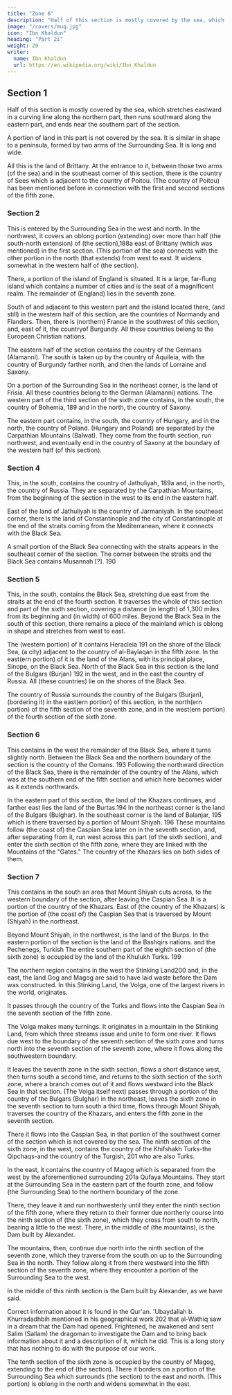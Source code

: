 ```yaml
---
title: "Zone 6"
description: "Half of this section is mostly covered by the sea, which stretches eastward in a curving line along the northern part"
image: "/covers/muq.jpg"
icon: "Ibn Khaldun"
heading: "Part 2i"
weight: 20
writer:
  name: Ibn Khaldun
  url: https://en.wikipedia.org/wiki/Ibn_Khaldun
---
```




## Section 1

Half of this section is mostly covered by the sea, which stretches eastward in a curving line along the northern part, then runs southward along the eastern part, and ends near the southern part of the section. 

A portion of land in this part is not covered by the sea. It is similar in shape to a peninsula, formed by two arms of the
Surrounding Sea. It is long and wide. 

All this is the land of Brittany. At the entrance to it, between those two arms (of the sea) and in the southeast corner of this section, there is the country of Sees which is adjacent to the country of Poitou. (The country of Poitou) has
been mentioned before in connection with the first and second sections of the fifth zone.


### Section 2

This is entered by the Surrounding Sea in the west and north. In the northwest, it covers an oblong portion (extending) over more than half (the south-north extension) of (the section),188a east of Brittany (which was mentioned) in the first section. (This portion of the sea) connects with the other portion in the north (that extends) from west to east. It widens somewhat in the western half of (the section). 

There, a portion of the island of England is situated. It is a large, far-flung island which contains a number of cities and is the seat of a magnificent realm. The remainder of (England) lies in the seventh zone. 

South of and adjacent to this western part and the island located there, (and still) in the western half of this section, are the countries of Normandy and Flanders. Then, there is (northern) France in the southwest of this section, and, east of it, the countryof Burgundy. All these countries belong to the European Christian nations. 

The eastern half of the section contains the country of the Germans (Alamanni). The south is taken up by the country of Aquileia, with the country of Burgundy farther north, and then the lands of Lorraine and Saxony. 

On a portion of the Surrounding Sea in the northeast corner, is the land of Frisia. All these countries belong to the German (Alamanni) nations. The western part of the third section of the sixth zone contains, in the south, the country of Bohemia, 189 and in the north, the country of Saxony. 

The eastern part contains, in the south, the country of Hungary, and in the north, the country of Poland. (Hungary and Poland) are separated by the Carpathian Mountains (Balwat). They come from the fourth section, run northwest, and eventually end in the country of Saxony at the boundary of the western half (of this section).


### Section 4

This, in the south, contains the country of Jathuliyah, 189a and, in the north, the country of Russia. They are separated by the Carpathian Mountains, from the beginning of the section in the west to its end in the eastern half. 

East of the land of Jathuliyah is the country of Jarmaniyah. In the southeast corner, there is the land of Constantinople and the city of Constantinople at the end of the straits coming from the Mediterranean, where it connects with the Black Sea. 

A small portion of the Black Sea connecting with the straits appears in the southeast corner of the section. The corner between the straits and the Black Sea contains Musannah [?]. 190


### Section 5

This, in the south, contains the Black Sea, stretching due east from the straits at the end of the fourth section. It traverses the whole of this section and part of the sixth section, covering a distance (in length) of 1,300 miles from its beginning and (in width) of 600 miles. Beyond the Black Sea in the south of this section, there remains a piece of the mainland which is oblong in shape and stretches from west to east. 

The (western portion) of it contains Heracleia 191 on the shore of the Black Sea, (a city) adjacent to the country of al-Baylaqan in the fifth zone. In the east(ern portion) of it is the land of the Alans, with its principal place, Sinope, on the Black Sea. North of the Black Sea in this section is the land of the Bulgars (Burjan) 192 in the west, and in the east the country of Russia. All (these countries) lie on the shores of the Black Sea. 

The country of Russia surrounds the country of the Bulgars (Burjan), (bordering it) in the east(ern portion) of this section, in the north(ern portion) of the fifth section of the seventh zone, and in the west(ern portion) of the fourth section of the sixth zone.


### Section 6

This contains in the west the remainder of the Black Sea, where it turns slightly north. Between the Black Sea and the northern boundary of the section is the country of the Comans. 193 Following the northward direction of the Black Sea, there is the remainder of the country of the Alans, which was at the southern end of the fifth section and which here becomes wider as it extends northwards. 

In the eastern part of this section, the land of the Khazars continues, and farther east lies the land of the Burtas.194 In the northeast corner is the land of the Bulgars (Bulghar). In the southeast corner is the land of Balanjar, 195 which is there traversed by a portion of Mount Shiyah. 196 These mountains follow (the coast of) the Caspian Sea later on in the seventh section, and, after separating from it, run west across this part (of the sixth section), and  enter the sixth section of the fifth zone, where they are linked with the Mountains of the "Gates." The country of the Khazars lies on both sides of them. 


### Section 7

This contains in the south an area that Mount Shiyah cuts across, to the western boundary of the section, after leaving the Caspian Sea. It is a portion of the country of the Khazars. East of (the country of the Khazars) is the portion of (the coast of) the Caspian Sea that is traversed by Mount (Shiyah) in the northeast. 

Beyond Mount Shiyah, in the northwest, is the land of the Burps. In the eastern portion of the section is the land of the Bashqirs nations. and the Pechenegs, Turkish The entire southern part of the eighth section of (the sixth zone) is occupied by the land of the Khulukh Turks. 199 

The northern region contains in the west the Stinking Land200 and, in the east, the land Gog and Magog are said to have laid waste before the Dam was constructed. In this Stinking Land, the Volga, one of the largest rivers in the
world, originates. 

It passes through the country of the Turks and flows into the Caspian Sea in the seventh section of the fifth zone. 

The Volga makes many turnings. It originates in a mountain in the Stinking Land, from which three streams issue and unite to form one river. It flows due west to the boundary of the seventh section of the sixth zone and turns north into the seventh section of the seventh zone, where it flows along the southwestern boundary. 

It leaves the seventh zone in the sixth section, flows a short distance west, then turns south a second time, and returns to the sixth section of the sixth zone, where a branch comes out of it and flows westward into the Black Sea in that section. (The Volga itself next) passes through a portion of the country of the Bulgars (Bulghar) in the
northeast, leaves the sixth zone in the seventh section to turn south a third time, flows through Mount Shiyah, traverses the country of the Khazars, and enters the fifth zone in the seventh section. 

There it flows into the Caspian Sea, in that portion of the southwest corner of the section which is not covered by the sea.
The ninth section of the sixth zone, in the west, contains the country of the Khifshakh Turks-the Qipchaqs-and the country of the Turgish, 201 who are also Turks. 

In the east, it contains the country of Magog which is separated from the west by the aforementioned surrounding 201a Qufaya Mountains. They start at the Surrounding Sea in the eastern part of the fourth zone, and follow (the Surrounding Sea) to the northern boundary of the zone. 

There, they leave it and run northwesterly until they enter the ninth section of the fifth zone, where they return to their former due northerly course into the ninth section of (the sixth zone), which they cross from south to north, bearing a little to the west. There, in the middle of (the mountains), is the Dam built by Alexander. 

The mountains, then, continue due north into the ninth section of the seventh zone, which they traverse from the south on up to the Surrounding Sea in the north. They follow along it from there westward into the fifth section of the seventh zone, where they encounter a portion of the Surrounding Sea to the west.

In the middle of this ninth section is the Dam built by Alexander, as we have said.

Correct information about it is found in the Qur'an. 'Ubaydallah b. Khurradadhbih mentioned in his geographical work 202 that al-Wathiq saw in a dream that the Dam had opened. Frightened, he awakened and sent Salim (Sallam) the dragoman to investigate the
Dam and to bring back information about it and a description of it, which he did. This is a
long story that has nothing to do with the purpose of our work.

The tenth section of the sixth zone is occupied by the country of Magog, extending to the end of (the section). There it borders on a portion of the Surrounding Sea which surrounds (the section) to the east and north. (This portion) is oblong in the north and
widens somewhat in the east.


